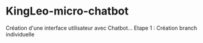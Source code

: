 # KingLeo-micro-chatbot
Création d'une interface utilisateur avec Chatbot...
Etape 1 : Création branch individuelle
